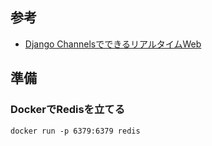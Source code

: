 ## 参考

- [Django ChannelsでできるリアルタイムWeb](https://qiita.com/massa142/items/cbd508efe0c45b618b34)

## 準備

### DockerでRedisを立てる
`docker run -p 6379:6379 redis`
